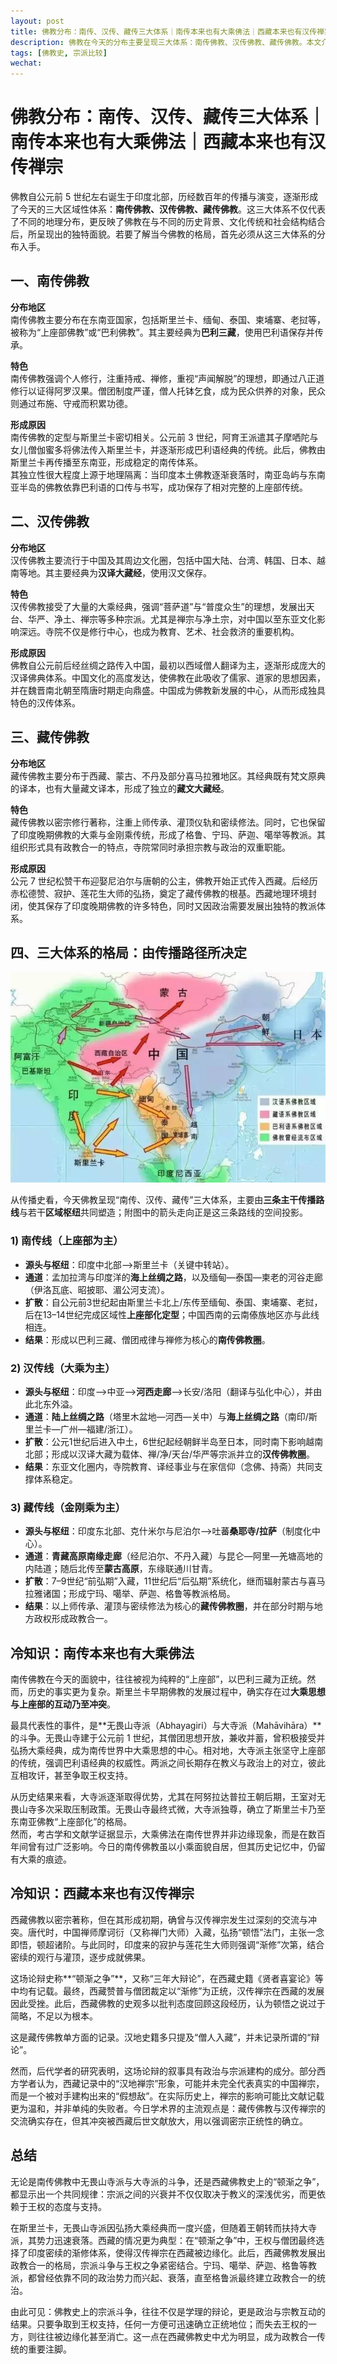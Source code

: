 ```yaml
---
layout: post
title: 佛教分布：南传、汉传、藏传三大体系｜南传本来也有大乘佛法｜西藏本来也有汉传禅宗 
description: 佛教在今天的分布主要呈现三大体系：南传佛教、汉传佛教、藏传佛教。本文介绍三大体系的分布与特色，并补充说明南传佛教与大乘的关系，以及西藏佛教与汉传禅宗的交锋。
tags: [佛教史, 宗派比较]
wechat: 
---
```


# 佛教分布：南传、汉传、藏传三大体系｜南传本来也有大乘佛法｜西藏本来也有汉传禅宗

佛教自公元前 5 世纪左右诞生于印度北部，历经数百年的传播与演变，逐渐形成了今天的三大区域性体系：**南传佛教、汉传佛教、藏传佛教**。这三大体系不仅代表了不同的地理分布，更反映了佛教在与不同的历史背景、文化传统和社会结构结合后，所呈现出的独特面貌。若要了解当今佛教的格局，首先必须从这三大体系的分布入手。

## 一、南传佛教

**分布地区**  
南传佛教主要分布在东南亚国家，包括斯里兰卡、缅甸、泰国、柬埔寨、老挝等，被称为“上座部佛教”或“巴利佛教”。其主要经典为**巴利三藏**，使用巴利语保存并传承。

**特色**  
南传佛教强调个人修行，注重持戒、禅修，重视“声闻解脱”的理想，即通过八正道修行以证得阿罗汉果。僧团制度严谨，僧人托钵乞食，成为民众供养的对象，民众则通过布施、守戒而积累功德。

**形成原因**  
南传佛教的定型与斯里兰卡密切相关。公元前 3 世纪，阿育王派遣其子摩哂陀与女儿僧伽蜜多将佛法传入斯里兰卡，并逐渐形成巴利语经典的传统。此后，佛教由斯里兰卡再传播至东南亚，形成稳定的南传体系。  
其独立性很大程度上源于地理隔离：当印度本土佛教逐渐衰落时，南亚岛屿与东南亚半岛的佛教依靠巴利语的口传与书写，成功保存了相对完整的上座部传统。

## 二、汉传佛教

**分布地区**  
汉传佛教主要流行于中国及其周边文化圈，包括中国大陆、台湾、韩国、日本、越南等地。其主要经典为**汉译大藏经**，使用汉文保存。

**特色**  
汉传佛教接受了大量的大乘经典，强调“菩萨道”与“普度众生”的理想，发展出天台、华严、净土、禅宗等多种宗派。尤其是禅宗与净土宗，对中国以至东亚文化影响深远。寺院不仅是修行中心，也成为教育、艺术、社会救济的重要机构。

**形成原因**  
佛教自公元前后经丝绸之路传入中国，最初以西域僧人翻译为主，逐渐形成庞大的汉译佛典体系。中国文化的高度发达，使佛教在此吸收了儒家、道家的思想因素，并在魏晋南北朝至隋唐时期走向鼎盛。中国成为佛教新发展的中心，从而形成独具特色的汉传体系。

## 三、藏传佛教

**分布地区**  
藏传佛教主要分布于西藏、蒙古、不丹及部分喜马拉雅地区。其经典既有梵文原典的译本，也有大量藏文译本，形成了独立的**藏文大藏经**。

**特色**  
藏传佛教以密宗修行著称，注重上师传承、灌顶仪轨和密续修法。同时，它也保留了印度晚期佛教的大乘与金刚乘传统，形成了格鲁、宁玛、萨迦、噶举等教派。其组织形式具有政教合一的特点，寺院常同时承担宗教与政治的双重职能。

**形成原因**  
公元 7 世纪松赞干布迎娶尼泊尔与唐朝的公主，佛教开始正式传入西藏。后经历赤松德赞、寂护、莲花生大师的弘扬，奠定了藏传佛教的根基。西藏地理环境封闭，使其保存了印度晚期佛教的许多特色，同时又因政治需要发展出独特的教派体系。


## 四、三大体系的格局：由传播路径所决定

![](../images/2025-09-26-16-53-22.png)

从传播史看，今天佛教呈现“南传、汉传、藏传”三大体系，主要由**三条主干传播路线**与若干**区域枢纽**共同塑造；附图中的箭头走向正是这三条路线的空间投影。

### 1) 南传线（上座部为主）

* **源头与枢纽**：印度中北部—>斯里兰卡（关键中转站）。
* **通道**：孟加拉湾与印度洋的**海上丝绸之路**，以及缅甸—泰国—柬老的河谷走廊（伊洛瓦底、昭披耶、湄公河支流）。
* **扩散**：自公元前3世纪起由斯里兰卡北上/东传至缅甸、泰国、柬埔寨、老挝，后在13–14世纪完成区域性**上座部化定型**；中国西南的云南傣族地区亦与此线相连。
* **结果**：形成以巴利三藏、僧团戒律与禅修为核心的**南传佛教圈**。

### 2) 汉传线（大乘为主）

* **源头与枢纽**：印度—>中亚—>**河西走廊**—>长安/洛阳（翻译与弘化中心），并由此北东外溢。
* **通道**：**陆上丝绸之路**（塔里木盆地—河西—关中）与**海上丝绸之路**（南印/斯里兰卡—广州—福建/浙江）。
* **扩散**：公元1世纪后进入中土，6世纪起经朝鲜半岛至日本，同时南下影响越南北部；形成以汉译大藏为载体、禅/净/天台/华严等宗派并立的**汉传佛教圈**。
* **结果**：东亚文化圈内，寺院教育、译经事业与在家信仰（念佛、持斋）共同支撑体系稳定。

### 3) 藏传线（金刚乘为主）

* **源头与枢纽**：印度东北部、克什米尔与尼泊尔—>吐蕃**桑耶寺/拉萨**（制度化中心）。
* **通道**：**青藏高原南缘走廊**（经尼泊尔、不丹入藏）与昆仑—阿里—羌塘高地的内陆道；随后北传至**蒙古高原**，东缘联通川甘青。
* **扩散**：7–9世纪“前弘期”入藏，11世纪后“后弘期”系统化，继而辐射蒙古与喜马拉雅诸国；形成宁玛、噶举、萨迦、格鲁等教派格局。
* **结果**：以上师传承、灌顶与密续修法为核心的**藏传佛教圈**，并在部分时期与地方政权形成政教合一。


## 冷知识：南传本来也有大乘佛法  

南传佛教在今天的面貌中，往往被视为纯粹的“上座部”，以巴利三藏为正统。然而，历史的事实更为复杂。斯里兰卡早期佛教的发展过程中，确实存在过**大乘思想与上座部的互动乃至冲突**。  

最具代表性的事件，是**无畏山寺派（Abhayagiri）与大寺派（Mahāvihāra）**的斗争。无畏山寺建于公元前 1 世纪，其僧团思想开放，兼收并蓄，曾积极接受并弘扬大乘经典，成为南传世界中大乘思想的中心。相对地，大寺派主张坚守上座部的传统，强调巴利语经典的权威性。两派之间长期存在教义与政治上的对立，彼此互相攻讦，甚至争取王权支持。  

从历史结果来看，大寺派逐渐取得优势，尤其在阿努拉达普拉王朝后期，王室对无畏山寺多次采取压制政策。无畏山寺最终式微，大寺派独尊，确立了斯里兰卡乃至东南亚佛教“上座部化”的格局。  
然而，考古学和文献学证据显示，大乘佛法在南传世界并非边缘现象，而是在数百年间曾有过广泛影响。今日的南传佛教虽以小乘面貌自居，但其历史记忆中，仍留有大乘的痕迹。  

## 冷知识：西藏本来也有汉传禅宗  

西藏佛教以密宗著称，但在其形成初期，确曾与汉传禅宗发生过深刻的交流与冲突。唐代时，中国禅师摩诃衍（又称禅门大师）入藏，弘扬“顿悟”法门，主张一念即悟，顿超诸阶。与此同时，印度来的寂护与莲花生大师则强调“渐修”次第，结合密续的观行与灌顶，逐步成就佛果。  

这场论辩史称**“顿渐之争”**，又称“三年大辩论”，在西藏史籍《贤者喜宴论》等中均有记载。最终，西藏赞普与僧团裁定以“渐修”为正统，汉传禅宗在西藏的发展因此受挫。此后，西藏佛教的史观多以批判态度回顾这段经历，认为顿悟之说过于简略，不足以为根本。

这是藏传佛教单方面的记录。汉地史籍多只提及“僧人入藏”，并未记录所谓的“辩论”。

然而，后代学者的研究表明，这场论辩的叙事具有政治与宗派建构的成分。部分西方学者认为，西藏记录中的“汉地禅宗”形象，可能并未完全代表真实的中国禅宗，而是一个被对手建构出来的“假想敌”。在实际历史上，禅宗的影响可能比文献记载更为温和，并非单纯的失败者。今日学术界的主流观点是：藏传佛教与汉传禅宗的交流确实存在，但其冲突被西藏后世文献放大，用以强调密宗正统性的确立。  

## 总结

无论是南传佛教中无畏山寺派与大寺派的斗争，还是西藏佛教史上的“顿渐之争”，都显示出一个共同规律：宗派之间的兴衰并不仅仅取决于教义的深浅优劣，而更依赖于王权的态度与支持。

在斯里兰卡，无畏山寺派因弘扬大乘经典而一度兴盛，但随着王朝转而扶持大寺派，其势力迅速衰落。西藏的情况更为典型：在“顿渐之争”中，王权与僧团最终选择了印度密续的渐修体系，使得汉传禅宗在西藏被边缘化。此后，西藏佛教发展出政教合一的格局，宗派斗争与王权之争紧密结合。宁玛、噶举、萨迦、格鲁等教派，都曾经依靠不同的政治势力而兴起、衰落，直至格鲁派最终建立政教合一的统治。

由此可见：佛教史上的宗派斗争，往往不仅是学理的辩论，更是政治与宗教互动的结果。只要争取到王权支持，任何一方便可迅速确立正统地位；而失去王权的一方，则往往被边缘化甚至消亡。这一点在西藏佛教史中尤为明显，成为政教合一传统的重要注脚。

